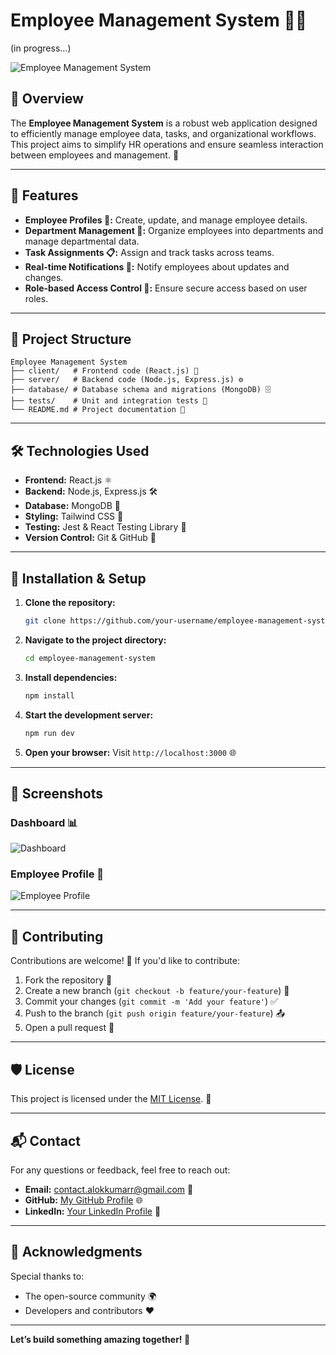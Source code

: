 # Employee Management System 🏢💼

(in progress...)

![Employee Management System](https://via.placeholder.com/800x200.png?text=Employee+Management+System+🚀)

## 🌟 Overview
The **Employee Management System** is a robust web application designed to efficiently manage employee data, tasks, and organizational workflows. This project aims to simplify HR operations and ensure seamless interaction between employees and management. 🎯

---

## 🚀 Features

- **Employee Profiles 👤:** Create, update, and manage employee details.
- **Department Management 🏢:** Organize employees into departments and manage departmental data.
- **Task Assignments 📋:** Assign and track tasks across teams.
- **Real-time Notifications 🔔:** Notify employees about updates and changes.
- **Role-based Access Control 🔑:** Ensure secure access based on user roles.

---

## 📂 Project Structure

```
Employee Management System
├── client/   # Frontend code (React.js) 🎨
├── server/   # Backend code (Node.js, Express.js) ⚙️
├── database/ # Database schema and migrations (MongoDB) 🗄️
├── tests/    # Unit and integration tests 🧪
└── README.md # Project documentation 📖
```

---

## 🛠️ Technologies Used

- **Frontend:** React.js ⚛️
- **Backend:** Node.js, Express.js 🛠️
- **Database:** MongoDB 🍃
- **Styling:** Tailwind CSS 🎨
- **Testing:** Jest & React Testing Library 🧪
- **Version Control:** Git & GitHub 🐙

---

## 🚧 Installation & Setup

1. **Clone the repository:**
   ```bash
   git clone https://github.com/your-username/employee-management-system.git
   ```

2. **Navigate to the project directory:**
   ```bash
   cd employee-management-system
   ```

3. **Install dependencies:**
   ```bash
   npm install
   ```

4. **Start the development server:**
   ```bash
   npm run dev
   ```

5. **Open your browser:**
   Visit `http://localhost:3000` 🌐

---

## 📸 Screenshots

### Dashboard 📊
![Dashboard](https://via.placeholder.com/600x400.png?text=Dashboard+Screenshot)

### Employee Profile 👤
![Employee Profile](https://via.placeholder.com/600x400.png?text=Employee+Profile+Screenshot)

---

## 🤝 Contributing

Contributions are welcome! 🎉 If you'd like to contribute:

1. Fork the repository 🍴
2. Create a new branch (`git checkout -b feature/your-feature`) 🌱
3. Commit your changes (`git commit -m 'Add your feature'`) ✅
4. Push to the branch (`git push origin feature/your-feature`) 📤
5. Open a pull request 🚀

---

## 🛡️ License

This project is licensed under the [MIT License](LICENSE). 📝

---

## 📬 Contact

For any questions or feedback, feel free to reach out:

- **Email:** contact.alokkumarr@gmail.com 📧
- **GitHub:** [My GitHub Profile](https://github.com/smbgAlokk/Employee-Management-System) 🌐
- **LinkedIn:** [Your LinkedIn Profile](https://www.linkedin.com/in/alokkumarr04/) 💼

---

## 🙌 Acknowledgments

Special thanks to:

- The open-source community 🌍
- Developers and contributors ❤️

---

**Let’s build something amazing together! 🌟**

